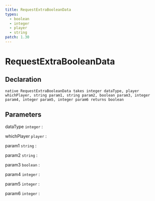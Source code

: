 ```yaml
---
title: RequestExtraBooleanData
types:
  - boolean
  - integer
  - player
  - string
patch: 1.30
---
```


# RequestExtraBooleanData

## Declaration

```jass
native RequestExtraBooleanData takes integer dataType, player whichPlayer, string param1, string param2, boolean param3, integer param4, integer param5, integer param6 returns boolean
```

## Parameters
dataType `integer`
: 

whichPlayer `player`
: 

param1 `string`
: 

param2 `string`
: 

param3 `boolean`
: 

param4 `integer`
: 

param5 `integer`
: 

param6 `integer`
: 
